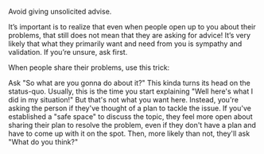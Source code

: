  Avoid giving unsolicited advise.  
 
It’s important is to realize that even when people open up to you about their problems, that still does not mean that they are asking for advice! It’s very likely that what they primarily want and need from you is sympathy and validation. If you’re unsure, ask first.  
  
 When people share their problems, use this trick:  
 
 Ask "So what are you gonna do about it?" This kinda turns its head on the status-quo. Usually, this is the time you start explaining "Well here's what I did in my situation!" But that's not what you want here. Instead, you're asking the person if they've thought of a plan to tackle the issue. If you've established a "safe space" to discuss the topic, they feel more open about sharing their plan to resolve the problem, even if they don't have a plan and have to come up with it on the spot. Then, more likely than not, they'll ask "What do you think?"  
 
